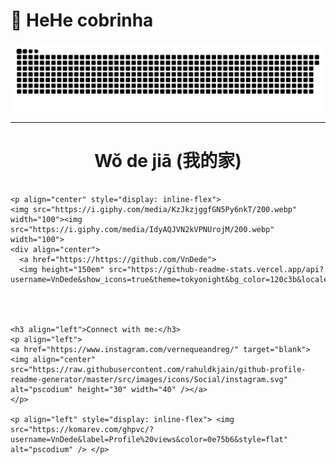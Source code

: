 # 🐍 HeHe cobrinha


![GitHub Snake SVG](https://raw.githubusercontent.com/VnDede/VnDede/output/github-contribution-grid-snake.svg)

---


<h1 align="center"> Wǒ de jiā (我的家) </h1>



```

<p align="center" style="display: inline-flex">
<img src="https://i.giphy.com/media/KzJkzjggfGN5Py6nkT/200.webp" width="100"><img src="https://i.giphy.com/media/IdyAQJVN2kVPNUrojM/200.webp" width="100">
<div align="center">
  <a href="https://https://github.com/VnDede">
  <img height="150em" src="https://github-readme-stats.vercel.app/api?username=VnDede&show_icons=true&theme=tokyonight&bg_color=120c3b&locale=en"/>
  
 


<h3 align="left">Connect with me:</h3>
<p align="left">
<a href="https://www.instagram.com/vernequeandreg/" target="blank"><img align="center" src="https://raw.githubusercontent.com/rahuldkjain/github-profile-readme-generator/master/src/images/icons/Social/instagram.svg" alt="pscodium" height="30" width="40" /></a>
</p>

<p align="left" style="display: inline-flex"> <img src="https://komarev.com/ghpvc/?username=VnDede&label=Profile%20views&color=0e75b6&style=flat" alt="pscodium" /> </p>




